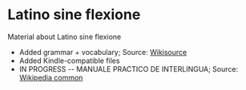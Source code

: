 # Latino sine flexione

Material about Latino sine flexione

* Added grammar + vocabulary; Source: [Wikisource](https://wikisource.org/wiki/Vocabulario_commune_ad_latino-italiano-fran%C3%A7ais-English-deutsch_pro_usu_de_interlinguistas)
* Added Kindle-compatible files
* IN PROGRESS -- MANUALE PRACTICO DE INTERLINGUA; Source: [Wikipedia common](https://commons.wikimedia.org/wiki/File:Manuale_Practico.pdf)

